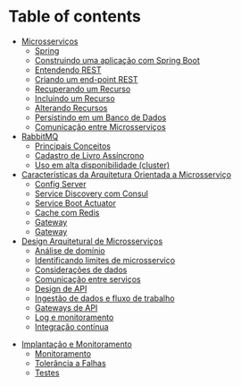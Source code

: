 # Table of contents

* [Microsserviços](part01-microsservicos/README.md)
    * [Spring](part01-microsservicos/01-spring.md)
    * [Construindo uma aplicação com Spring Boot](part01-microsservicos/02-hello-spring-boot.md)
    * [Entendendo REST](part01-microsservicos/03-rest.md)
    * [Criando um end-point REST](part01-microsservicos/04-end-point-rest.md)
    * [Recuperando um Recurso](part01-microsservicos/05-recuperando-um-recurso.md)
    * [Incluindo um Recurso](part01-microsservicos/06-incluindo-um-recurso.md)
    * [Alterando Recursos](part01-microsservicos/07-alterando-recursos.md)
    * [Persistindo em um Banco de Dados](part01-microsservicos/08-persistindo.md)
    * [Comunicação entre Microsserviços](part01-microsservicos/09-comunicacao.md)
* [RabbitMQ](part02-rabbitmq/README.md)
    * [Principais Conceitos](part02-rabbitmq/01-conceitos.md)
    * [Cadastro de Livro Assíncrono](part02-rabbitmq/02-async-book.md)
    * [Uso em alta disponibilidade (cluster)](part02-rabbitmq/03-ha.md)
* [Características da Arquitetura Orientada a Microsserviço](part03-caracteristicas/README.md)
    * [Config Server](part03-caracteristicas/01-config-server.md)
    * [Service Discovery com Consul](part03-caracteristicas/02-consul.md)
    * [Service Boot Actuator](part03-caracteristicas/03-actuator.md)
    * [Cache com Redis](part03-caracteristicas/04-redis.md)
    * [Gateway](part03-caracteristicas/05-gateway.md)
    * [Gateway](part03-caracteristicas/06-admin.md)
* [Design Arquitetural de Microsserviços](part04-design/README.md)
    * [Análise de domínio](part04-design/01-dominio.md)
    * [Identificando limites de microsserviço](part04-design/02-limites.md)
    * [Considerações de dados](part04-design/03-dados.md)
    * [Comunicação entre serviços](part04-design/04-comunicacao.md)
    * [Design de API](part04-design/05-design.md)
    * [Ingestão de dados e fluxo de trabalho](part04-design/06-ingestao.md)
    * [Gateways de API](part04-design/07-gateways.md)
    * [Log e monitoramento](part04-design/08-log.md)
    * [Integração contínua](part04-design/09-integracao.md)
<!-- * [Microsserviços em Container Docker](part05-docker/README.md) -->
* [Implantação e Monitoramento](part06-monitoramento/README.md)
    * [Monitoramento](part06-monitoramento/01-monitoramento.md)
    * [Tolerância a Falhas](part06-monitoramento/02-falhas.md)
    * [Testes](part06-monitoramento/03-testes.md)

<!--

- http://localhost:8080 -> livro-service
- http://localhost:8081 -> avaliacao-service
- http://localhost:8888 -> config-server
- http://localhost:8500 -> Consul
- http://localhost:15672 -> RabbitMQ
- http://localhost:6379 -> Redis (sem interface Web)
- http://localhost:9090 -> Gateway

-->
